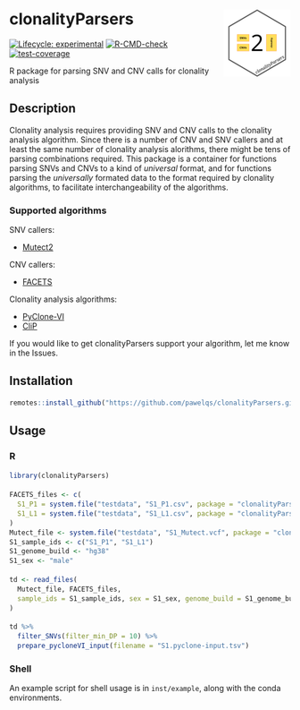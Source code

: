 # clonalityParsers <img src="man/figures/logo.png" align="right" height="120" />

<!-- badges: start -->
[![Lifecycle: experimental](https://img.shields.io/badge/lifecycle-experimental-orange.svg)](https://lifecycle.r-lib.org/articles/stages.html#experimental)
[![R-CMD-check](https://github.com/pawel125/clonalityParsers/actions/workflows/R-CMD-check.yaml/badge.svg)](https://github.com/pawel125/clonalityParsers/actions/workflows/R-CMD-check.yaml)
[![test-coverage](https://github.com/pawel125/clonalityParsers/actions/workflows/test-coverage.yaml/badge.svg)](https://github.com/pawel125/clonalityParsers/actions/workflows/test-coverage.yaml)
<!-- badges: end -->
  
R package for parsing SNV and CNV calls for clonality analysis

## Description

Clonality analysis requires providing SNV and CNV calls to the clonality analysis
algorithm. Since there is a number of CNV and SNV callers and at least the same number of
clonality analysis alorithms, there might be tens of parsing combinations required.
This package is a container for functions parsing SNVs and CNVs to a kind of *universal* format,
and for functions parsing the *universally* formated data to the format required by
clonality algorithms, to facilitate interchangeability of the algorithms.

### Supported algorithms

SNV callers:

- [Mutect2](https://gatk.broadinstitute.org/hc/en-us/articles/360037593851-Mutect2)

CNV callers:

- [FACETS](https://github.com/mskcc/facets)

Clonality analysis algorithms:

- [PyClone-VI](https://github.com/Roth-Lab/pyclone-vi)
- [CliP](https://github.com/wwylab/CliP)

If you would like to get clonalityParsers support your algorithm, let me know in the Issues.

## Installation

```r
remotes::install_github("https://github.com/pawelqs/clonalityParsers.git")
```

## Usage

### R

```r
library(clonalityParsers)

FACETS_files <- c(
  S1_P1 = system.file("testdata", "S1_P1.csv", package = "clonalityParsers"),
  S1_L1 = system.file("testdata", "S1_L1.csv", package = "clonalityParsers")
)
Mutect_file <- system.file("testdata", "S1_Mutect.vcf", package = "clonalityParsers")
S1_sample_ids <- c("S1_P1", "S1_L1")
S1_genome_build <- "hg38"
S1_sex <- "male"

td <- read_files(
  Mutect_file, FACETS_files,
  sample_ids = S1_sample_ids, sex = S1_sex, genome_build = S1_genome_build
)

td %>%
  filter_SNVs(filter_min_DP = 10) %>%
  prepare_pycloneVI_input(filename = "S1.pyclone-input.tsv")
```

### Shell

An example script for shell usage is in `inst/example`, along with the conda environments. 
